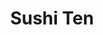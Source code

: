---
layout: place
title: Sushi Ten
permalink: /ohio/columbus/sushi-ten.html
stateAbbr: OH
stateName: Ohio
cityName: Columbus
seo:
  type: restaurant
  links: https://sushiten.japanmarketplace.com/
place_id: ChIJk2BtvaSNOIgRLlLzt9uNiHs
photos:
  - name: >-
      places/ChIJk2BtvaSNOIgRLlLzt9uNiHs/photos/AeeoHcLXCsbx2fH2D91lso6z4pewnqJ3EGP_yYuwZojFrGESorzV56jR_IN4ElNcViQfqOUInoX96ePFzXU8oOC5c6aX8RhT413mFbq3pFQqg6SSGjpOAGiWrZNpxWdgDYQR8ZcZUiSCgAI2YC3qwhy1TC2coW9qWiIsJWyB_Iqj1wNvm4zcwuoKpCAtUV7jvJHo6qvoH2yLfCZ0mJUY9S-Jz_yDjvvCWW-DjwuoDjEgNMri5kZRYHrAVbseNR7-JNLYwzPeSQo-g2_IaSgwrhXmY9uKmkoJsED1JHW3kE7hhreEkAiDxrB7osaOm3Z1Tvvk2-emW5Gr2-TiP83Myr3kjNZ9YGe2qfsJIq3g9_Q_9EaoLsBGciKHBCatFbLFy5k3ONHOiM05EJY3aSQ1c3PypjBiotYi3xjUj-ZrDQSJVLvuhg
    widthPx: 4032
    heightPx: 3024
    authorAttributions:
      - displayName: Tom Wood
        uri: https://maps.google.com/maps/contrib/114471893107611351477
        photoUri: >-
          https://lh3.googleusercontent.com/a-/ALV-UjVhdyWp7W19hQl0i8p3sH2aAYOmAKhhx4Udv4ZPezUpq8XQFGFDyw=s100-p-k-no-mo
    flagContentUri: >-
      https://www.google.com/local/imagery/report/?cb_client=maps_api_places.places_api&image_key=!1e10!2sCIHM0ogKEICAgIDdx6anQA&hl=en-US
    googleMapsUri: >-
      https://www.google.com/maps/place//data=!3m4!1e2!3m2!1sCIHM0ogKEICAgIDdx6anQA!2e10!4m2!3m1!1s0x88388da4bd6d6093:0x7b888ddbb7f3522e
  - name: >-
      places/ChIJk2BtvaSNOIgRLlLzt9uNiHs/photos/AeeoHcK4cH3LPyukYnSfGbZremuLScqHEK-N3R5DwszUwC3DF86ds6lVXUPL9gDuukKp0_USc_Bv_vq0caIhnOEQNo9QIqLiNXJFPBGzKxrtpxjN8-eVJzC2H6DO1zhOOHpI_eFLpdG-ClPITvUmbgHUtnDzdga47Rw71_ekuX-vNt92Dfqblka4blh5JTjQVYXyZwD52kDo94PkUNuo2175C6DpINNVVUZwnZ_UMXqHN3ngGGYWDbh3aRiHASs2v_hzVXNGFfElpUZjRoB7VxIm7iDxomH-B8HclPMNSvzkt444tZLbhV_J9eYyd57_vQhNhjzQhkx5nwWIuNWelw6Jgzk4e-7SxkHluqNkrojx8Vw9pRKixAS0zYt70pM-ae7b_LDOhnzaq8eeuhBUfOhvwQKt8g7gveCF8UWkxIdjYJD_jeA
    widthPx: 3024
    heightPx: 4032
    authorAttributions:
      - displayName: Y G
        uri: https://maps.google.com/maps/contrib/106970799377126056754
        photoUri: >-
          https://lh3.googleusercontent.com/a-/ALV-UjVQi0RCNb8uvyC0bO2ueS9h7o3t4ZHaX-0HAIlBG9iqCleXccTq=s100-p-k-no-mo
    flagContentUri: >-
      https://www.google.com/local/imagery/report/?cb_client=maps_api_places.places_api&image_key=!1e10!2sCIHM0ogKEICAgIDb-qqC5wE&hl=en-US
    googleMapsUri: >-
      https://www.google.com/maps/place//data=!3m4!1e2!3m2!1sCIHM0ogKEICAgIDb-qqC5wE!2e10!4m2!3m1!1s0x88388da4bd6d6093:0x7b888ddbb7f3522e
  - name: >-
      places/ChIJk2BtvaSNOIgRLlLzt9uNiHs/photos/AeeoHcIQ0kxA65Bqep9Hqms5KmpezhwxLAA8gjoeDCEzY2NHI0PvXopVdWPH_4BZg2QV3XIPMGna_ZndXzTtBHbyRh9x_K9XB6gKjQ8uZRWIQr6ozXX-RIskvGWJERF6dC4K9_H9k639Dhm9JpqVwPJr9WmKiWeIBQGGpzkOQJuagR33rMWFsO27gytBGSZ9zbbkPkguR-AtRpFoiOyqypCOegaRrgR5d5rtX2aB2pXMO4GSdm9bX1260Nx8b-_rUj9gPclALiT2Q3aiEjLhi_aOZF_CcKr5IkCeJ4FiSVI4aeZG-T0O_cQqR9AmDUlOLPCN7l_Ih37lDmvmZudLHtlMvAIHt308PrY4PMP6CfwzZcMEG_JE7ycmFNgE0fVnzAc5s9qwrAx6PkBhxUZ7lFYToqDVWu0a3xP3Jbu9pJ885uAEbQ
    widthPx: 4800
    heightPx: 3600
    authorAttributions:
      - displayName: Samuel Biehl
        uri: https://maps.google.com/maps/contrib/116143092725542978803
        photoUri: >-
          https://lh3.googleusercontent.com/a-/ALV-UjVlp4b2A54B1_5jVbS2H0UY7rWAn42fj26zkUe46yPgJy6vhRWGCw=s100-p-k-no-mo
    flagContentUri: >-
      https://www.google.com/local/imagery/report/?cb_client=maps_api_places.places_api&image_key=!1e10!2sCIHM0ogKEICAgIDKmtbrdg&hl=en-US
    googleMapsUri: >-
      https://www.google.com/maps/place//data=!3m4!1e2!3m2!1sCIHM0ogKEICAgIDKmtbrdg!2e10!4m2!3m1!1s0x88388da4bd6d6093:0x7b888ddbb7f3522e
  - name: >-
      places/ChIJk2BtvaSNOIgRLlLzt9uNiHs/photos/AeeoHcLFcaA-dT7P8W44jDCzVTITMc3wpuulQwAra3OFWYk6KFITmBS7o-DXimQsviX9ULxxHSYHvFYyZW9l4G7-d-idkBvXjDMbExzkbjboM3qFAdVj7vzRUkItH1DwyyBKuZjjWH-xLvNYjRxZr6iXwnxhru05J2Xti5DSDSFX-PDnHZKe6KPK3q3WfYebKjYx0w_0Xd8RKCtAMSvaiELhmAp1nQmmr-K315EXp5HVm5eCDjQK4UW0rzkEzk-m9Y9AnDMksGtkF7IpX0wXtQOvScm0dAJGsZ3SniElTsf3grKt16dIOiYoHWPWquzFOIN7Zb3lH-2QimpxxzmBJDubYb4d-h2BqFzcgIzj4GVFpaRlirCwDiiMKc7frTvuopy9aG2b0bW5olygwVRD7YxbEgLvCcqQioJ59WRgqZ-IUzxY3w
    widthPx: 3556
    heightPx: 2666
    authorAttributions:
      - displayName: Jui-Chien Lin
        uri: https://maps.google.com/maps/contrib/109034281062091309798
        photoUri: >-
          https://lh3.googleusercontent.com/a-/ALV-UjXo9gnkTb0k3DJqgq6XNnij2iytgat-bW0-Tl9zM-8BszMG_hk=s100-p-k-no-mo
    flagContentUri: >-
      https://www.google.com/local/imagery/report/?cb_client=maps_api_places.places_api&image_key=!1e10!2sCIHM0ogKEICAgIC0jaj5Ug&hl=en-US
    googleMapsUri: >-
      https://www.google.com/maps/place//data=!3m4!1e2!3m2!1sCIHM0ogKEICAgIC0jaj5Ug!2e10!4m2!3m1!1s0x88388da4bd6d6093:0x7b888ddbb7f3522e
  - name: >-
      places/ChIJk2BtvaSNOIgRLlLzt9uNiHs/photos/AeeoHcIEh9yBZP1IcHACv7m0nOBf9Kelg7Xtoy-akXOb4Kfghj73CejNmvce4ROJWbmVAbZ0DAcLfKreHsYJyVEUH8MG0dk2_dFSuGezxCcT-FSy0UNegLpWDgAa7c7NFytJJplB_CJxoncmcTkfwmgecqS7J87WHZ5ZYQVsBUw0o5dIsB2AzzHgOZGeL42N7UdAVF55JpQGFISWovh2z_n5sn48p3ydaPEXjQy4KnTObpErdgXxHbDpJJ11sUGcp4jSJWpS-f6469L6Jb_M6MFyX6Eoy1S_0_GYE-pBLZKYnb0q3ndVzkDYi8ID0rWrWKuyd7w_dQl5uoMimZo7xOX0R2sP4pkgR1d5e8vwPS12NDH-rLNpnulobM-zXmDh6k5wD86VPi2ET0v-Le9KMwJg18UmKgqLrYaH3WR0HyPrxjERKPOG
    widthPx: 3000
    heightPx: 4000
    authorAttributions:
      - displayName: Jerry Kim
        uri: https://maps.google.com/maps/contrib/101881839744306486161
        photoUri: >-
          https://lh3.googleusercontent.com/a-/ALV-UjW13dZrIw6oGSGLmT6xNb4i_A_fJ8tRMz8D8zFss6UQbLRr_u0_Ww=s100-p-k-no-mo
    flagContentUri: >-
      https://www.google.com/local/imagery/report/?cb_client=maps_api_places.places_api&image_key=!1e10!2sCIHM0ogKEICAgID97N7x8wE&hl=en-US
    googleMapsUri: >-
      https://www.google.com/maps/place//data=!3m4!1e2!3m2!1sCIHM0ogKEICAgID97N7x8wE!2e10!4m2!3m1!1s0x88388da4bd6d6093:0x7b888ddbb7f3522e
  - name: >-
      places/ChIJk2BtvaSNOIgRLlLzt9uNiHs/photos/AeeoHcIMS0q_6BUIKWt3MD5n7Xle8HlfpsJK15Qp7nITSQEELSHrdbAyaZA7t5vWtqyMusJAn8Eq20gfNXO8SYNCmwlUeeZH6I0__4AwomKhjNZzTJi0INmTFvC9LBNh_6qQvZXQOrY_Ms4v_BsHjckjfC28yLwTyHtcQQ_hbLH1WRiTEp7kOieLiL3v1Lmbv73ODl_FECtAQuuhIbRIF2HK9958aEEFQPI0DP2i3hi8KTCsa9dWAYSt-Yau_J65bqGUZjenSjPpRYYRNaZRw1LlHR3xO9DYE5D9dpkJAFoAw0l-7oo5UKIjKEwWYIR7GqOEhvP_wvH-iyDFQ7sqS0clVCUvcvzBsOKbXy1VyDbt4aF3nYb-wpsTvQVEqwsFh7Ibr0ks7O9VKMLZ0Vhc_ROfBnBR5ho6GGYrPUsWhmgSV4OfZA
    widthPx: 3000
    heightPx: 4000
    authorAttributions:
      - displayName: Tracy Wu (Yu-Lun)
        uri: https://maps.google.com/maps/contrib/109562798251475472076
        photoUri: >-
          https://lh3.googleusercontent.com/a-/ALV-UjXLiyWYYgxfIGLgFPHX59TzL4BrpJSZcxBI9kgWKQ7EbOHTwoavYA=s100-p-k-no-mo
    flagContentUri: >-
      https://www.google.com/local/imagery/report/?cb_client=maps_api_places.places_api&image_key=!1e10!2sCIHM0ogKEICAgICUluvrNg&hl=en-US
    googleMapsUri: >-
      https://www.google.com/maps/place//data=!3m4!1e2!3m2!1sCIHM0ogKEICAgICUluvrNg!2e10!4m2!3m1!1s0x88388da4bd6d6093:0x7b888ddbb7f3522e
  - name: >-
      places/ChIJk2BtvaSNOIgRLlLzt9uNiHs/photos/AeeoHcLavGeRa0K8NWA11IemzageH6_Vbq3m0ezSTCwp5beB0M5srDZDdeuOWLHSYKL_FGbep3c615KVQCDRmACW-OcWgbB2YPWo1FvbQ6gd1UdbPdJIdAT3Zu-Xvv07LAzoU7u75eGM0XsHDXmZUEsW95gf2HEKPwoO_xZ357y9NDYYoigM7_dNWAI2bRbiaC7__TmpqDl71cKezvjMrVMROq5nIU8xRpcbWu1M-FC8hz3m5csw9i8MUuGzYlJoXloVc7ljt1sJ6x5xKf1bDi0w8UTzng5LVRO0RlIgH7Zya74aFs8HPTICt4xuqQvBGelS6E-NKz5eDNU-PJ0OxlRbmovrSLAbX7IM3uXaps4hiuix_kCijGoYzYGGUgteZTzpRlojI7e_UKSeH8oV3Gb87ikUxFJds3INPsZUGrXB2pthcd0X
    widthPx: 4000
    heightPx: 3000
    authorAttributions:
      - displayName: Tracy Wu (Yu-Lun)
        uri: https://maps.google.com/maps/contrib/109562798251475472076
        photoUri: >-
          https://lh3.googleusercontent.com/a-/ALV-UjXLiyWYYgxfIGLgFPHX59TzL4BrpJSZcxBI9kgWKQ7EbOHTwoavYA=s100-p-k-no-mo
    flagContentUri: >-
      https://www.google.com/local/imagery/report/?cb_client=maps_api_places.places_api&image_key=!1e10!2sCIHM0ogKEICAgIDkjtj51QE&hl=en-US
    googleMapsUri: >-
      https://www.google.com/maps/place//data=!3m4!1e2!3m2!1sCIHM0ogKEICAgIDkjtj51QE!2e10!4m2!3m1!1s0x88388da4bd6d6093:0x7b888ddbb7f3522e
  - name: >-
      places/ChIJk2BtvaSNOIgRLlLzt9uNiHs/photos/AeeoHcI_PIpQiC5F7GHQoRJSX9GKqz1FMNLRPELrAVTTdXkpY0_kWdqWU_piGo-viVzJSaSzOH21T4k0slLZjmmBWmiSYiIIK9RziFqbnjWHL407cUj1M_l8k4VV-vqLFfYSSNb1PpNeL6wVu23sELOA_XqU_Dvj3tY5s_qCoD5nYMteBe1-AkRladOgNoJyiDV9HY_7FXXU30OX1LqhPaLNP4QoYVZziYrU2Klz3fFW9rayqnN4WEaYNDuVCI_yfr_kSMDT3r_yudaIaWV21gmS88Iu7_i2I2VQqXfDqIS9SHkyFZawnHPQ8VUk833h_jXZNlv3kR5yIU-Y-K33jnL-neFJ3M_IxUrdlxo1kIGpBkkHT1zW_7gNwBUIutwECOIe_ogSoTcNsTOV8ZqH7dtxhSaNhfBeYEWzvbgAJow7y0TUqnOR
    widthPx: 3024
    heightPx: 4032
    authorAttributions:
      - displayName: Tracy Wu (Yu-Lun)
        uri: https://maps.google.com/maps/contrib/109562798251475472076
        photoUri: >-
          https://lh3.googleusercontent.com/a-/ALV-UjXLiyWYYgxfIGLgFPHX59TzL4BrpJSZcxBI9kgWKQ7EbOHTwoavYA=s100-p-k-no-mo
    flagContentUri: >-
      https://www.google.com/local/imagery/report/?cb_client=maps_api_places.places_api&image_key=!1e10!2sCIHM0ogKEICAgICeoq-C2gE&hl=en-US
    googleMapsUri: >-
      https://www.google.com/maps/place//data=!3m4!1e2!3m2!1sCIHM0ogKEICAgICeoq-C2gE!2e10!4m2!3m1!1s0x88388da4bd6d6093:0x7b888ddbb7f3522e
  - name: >-
      places/ChIJk2BtvaSNOIgRLlLzt9uNiHs/photos/AeeoHcKeMmaJoUU-ICGP7dhnL8gsjjMBmB-4iTOrosAl09J37dC9f5NPiNuWCiIGpG7oYFsMyBX8ZAgRLsJNYOSWMwEovy2NU56KvWYZR8AQBObOmy5VDBYts9E0NP-rlAI2rUjVOwe6CzU8EQp7iEr81rlMs_pLQY9C3PRevTT4-p7viBOnNn16l_p5-a0xhAyCnSwDhhQ5P-Q3QN69343DK6QRSg_ZWPPdi5Fom3lHAs8qYXITblFFXjyrWoRQ2jBKiqz_gff7onBXqBV1fECqPcvOYL5hi9q63K-uRTPr1CgsKyJH6shDP3df0P2N2J8FcCZe4z7pwcIKZWCIIBZoou8Z0oVtZSg6m1B1mJ6u5gQOjiD6N1VeCDO2DhHWLwDSMweWFksrPbFiHgIAh-UN2kpd3ZxDRsxefuzRM00MeFtB9dKM
    widthPx: 3036
    heightPx: 4048
    authorAttributions:
      - displayName: Raven Carbon Gray
        uri: https://maps.google.com/maps/contrib/107683213273263403087
        photoUri: >-
          https://lh3.googleusercontent.com/a-/ALV-UjW73vrcjgeLka8T7cJzi0xKZnbQmkNyjntELzWsxZZMm9sudkpt=s100-p-k-no-mo
    flagContentUri: >-
      https://www.google.com/local/imagery/report/?cb_client=maps_api_places.places_api&image_key=!1e10!2sCIHM0ogKEICAgID41bHh8wE&hl=en-US
    googleMapsUri: >-
      https://www.google.com/maps/place//data=!3m4!1e2!3m2!1sCIHM0ogKEICAgID41bHh8wE!2e10!4m2!3m1!1s0x88388da4bd6d6093:0x7b888ddbb7f3522e
  - name: >-
      places/ChIJk2BtvaSNOIgRLlLzt9uNiHs/photos/AeeoHcJ2nt2mtsJleljDPrDKrv8MybIdS-pV3P4Tt78CRqZTNoh2GpLbfJs3i7sDsiliJLBZGFIuA1556elJzMM0apKCj0-9X_iyHTxqJMGBEDaxQy4Ca5-2F7gJTQdNT3kP4OFhyJuna4O1VJJiEYAo-AwYWs1bg65lkYfQBuCYiBoL56VkchVyaDR5II374zUscSl3jM-Wdbmk3J6kkqRlgquOHTvhj7YqiU8kPK2D_N3kOqG-zbRkkoVlVzRTj0xrrvf9yMx0mZsPJEAs9XBCNWU2lBZYPDdyLyedY3_HYzPl5TspTEQ-wt0-t5XTEB2C_DIJClm7OpqDfcrIuEJHUn_zbWr3hMoXdnztzHQVa9kYATCoAciSYGHAOt7EtH44NzqkkoJD3c1E5w_4DEn9aetN_nkMVx7IjNUbvjGpuCY
    widthPx: 2448
    heightPx: 3264
    authorAttributions:
      - displayName: SoldierA
        uri: https://maps.google.com/maps/contrib/102571849519903658447
        photoUri: >-
          https://lh3.googleusercontent.com/a/ACg8ocJgAllgzNm5kSPafgWDECxW9vTag2RD_MQ_0PDg7HhwdAFVvZ4=s100-p-k-no-mo
    flagContentUri: >-
      https://www.google.com/local/imagery/report/?cb_client=maps_api_places.places_api&image_key=!1e10!2sCIHM0ogKEICAgIDky7XeaA&hl=en-US
    googleMapsUri: >-
      https://www.google.com/maps/place//data=!3m4!1e2!3m2!1sCIHM0ogKEICAgIDky7XeaA!2e10!4m2!3m1!1s0x88388da4bd6d6093:0x7b888ddbb7f3522e
address: 1159 Old Henderson Rd, Columbus, OH 43220, USA
street: 1159 Old Henderson Rd
city: Columbus
state: OH
zip: '43220'
country: USA
neighborhood: Governours Square
latitude: '40.050825'
longitude: '-83.051291'
accessibility_options:
  wheelchairAccessibleParking: true
  wheelchairAccessibleEntrance: true
  wheelchairAccessibleRestroom: true
business_status: OPERATIONAL
name: Sushi Ten
google_maps_links:
  directionsUri: >-
    https://www.google.com/maps/dir//''/data=!4m7!4m6!1m1!4e2!1m2!1m1!1s0x88388da4bd6d6093:0x7b888ddbb7f3522e!3e0
  placeUri: https://maps.google.com/?cid=8901520638321316398
  writeAReviewUri: >-
    https://www.google.com/maps/place//data=!4m3!3m2!1s0x88388da4bd6d6093:0x7b888ddbb7f3522e!12e1
  reviewsUri: >-
    https://www.google.com/maps/place//data=!4m4!3m3!1s0x88388da4bd6d6093:0x7b888ddbb7f3522e!9m1!1b1
  photosUri: >-
    https://www.google.com/maps/place//data=!4m3!3m2!1s0x88388da4bd6d6093:0x7b888ddbb7f3522e!10e5
primary_type: Sushi Restaurant
opening_hours:
  regular: null
  current: null
secondary_opening_hours:
  regular:
    weekdayDescriptions: null
    type: null
  current:
    weekdayDescriptions: null
    type: null
phone: (614) 451-9100
price_level: PRICE_LEVEL_MODERATE
price_range: $10 &ndash; $20
rating: '4.7'
rating_count: 0
website: https://sushiten.japanmarketplace.com/
description: >-
  Explore Sushi Ten in Columbus, OH$$$Sushi Ten in Columbus, OH, stands out as a
  vibrant sushi restaurant offering an extensive array of fresh rolls, poke, and
  classic Japanese dishes that cater to a variety of tastes. This spot
  emphasizes market-fresh ingredients and customizable options, making it a
  go-to choice for those seeking top-rated sushi near me in a welcoming
  environment. With its moderate pricing and accessibility features like
  wheelchair-friendly entrances, it's ideal for families or groups looking for
  authentic Japanese flavors without the hassle. The menu includes
  vegetarian-friendly choices and quick takeout services, perfect for busy days
  when you're craving sushi restaurants close to me. Whether you're in the mood
  for edamame or miso soup, Sushi Ten delivers a satisfying experience that
  highlights the best of Japanese cuisine in the area.
generative_summary: >-
  Explore Sushi Ten in Columbus, OH$$$Sushi Ten in Columbus, OH, stands out as a
  vibrant sushi restaurant offering an extensive array of fresh rolls, poke, and
  classic Japanese dishes that cater to a variety of tastes. This spot
  emphasizes market-fresh ingredients and customizable options, making it a
  go-to choice for those seeking top-rated sushi near me in a welcoming
  environment. With its moderate pricing and accessibility features like
  wheelchair-friendly entrances, it's ideal for families or groups looking for
  authentic Japanese flavors without the hassle. The menu includes
  vegetarian-friendly choices and quick takeout services, perfect for busy days
  when you're craving sushi restaurants close to me. Whether you're in the mood
  for edamame or miso soup, Sushi Ten delivers a satisfying experience that
  highlights the best of Japanese cuisine in the area.
generative_disclosure: Summarized by AI using the Grok-3-Mini model.
reviews:
  - name: >-
      places/ChIJk2BtvaSNOIgRLlLzt9uNiHs/reviews/ChdDSUhNMG9nS0VJQ0FnSURiLXFxQ3h3RRAB
    relativePublishTimeDescription: 8 months ago
    rating: 5
    text:
      text: >-
        I recently visited Sushi Ten and was thoroughly impressed by the variety
        of options available on their menu. The ability to customize your sushi
        is a fantastic feature, allowing you to create your perfect roll.


        While the dine-in space is limited, the quality and freshness of the
        sushi more than make up for it. The prices are very reasonable, making
        it an excellent choice for both sushi enthusiasts and those new to the
        cuisine.


        Overall, Sushi Ten offers a delightful sushi experience with great value
        for money. Highly recommended for takeout or a quick bite!
      languageCode: en
    originalText:
      text: >-
        I recently visited Sushi Ten and was thoroughly impressed by the variety
        of options available on their menu. The ability to customize your sushi
        is a fantastic feature, allowing you to create your perfect roll.


        While the dine-in space is limited, the quality and freshness of the
        sushi more than make up for it. The prices are very reasonable, making
        it an excellent choice for both sushi enthusiasts and those new to the
        cuisine.


        Overall, Sushi Ten offers a delightful sushi experience with great value
        for money. Highly recommended for takeout or a quick bite!
      languageCode: en
    authorAttribution:
      displayName: Y G
      uri: https://www.google.com/maps/contrib/106970799377126056754/reviews
      photoUri: >-
        https://lh3.googleusercontent.com/a-/ALV-UjVQi0RCNb8uvyC0bO2ueS9h7o3t4ZHaX-0HAIlBG9iqCleXccTq=s128-c0x00000000-cc-rp-mo-ba4
    publishTime: '2024-08-04T16:46:09.221508Z'
    flagContentUri: >-
      https://www.google.com/local/review/rap/report?postId=ChdDSUhNMG9nS0VJQ0FnSURiLXFxQ3h3RRAB&d=17924085&t=1
    googleMapsUri: >-
      https://www.google.com/maps/reviews/data=!4m6!14m5!1m4!2m3!1sChdDSUhNMG9nS0VJQ0FnSURiLXFxQ3h3RRAB!2m1!1s0x88388da4bd6d6093:0x7b888ddbb7f3522e
  - name: >-
      places/ChIJk2BtvaSNOIgRLlLzt9uNiHs/reviews/ChZDSUhNMG9nS0VJQ0FnSUNwOXBUQ0N3EAE
    relativePublishTimeDescription: a year ago
    rating: 5
    text:
      text: >-
        This cute little restaurant ( take out only?) is in the Japan market
        place. I walked in- the staff was very sweet, and helpful. She helped me
        choosing the sushi rolls to order. I got two rolls for our dinner. Both
        the sushi rolls were fresh, tasty and with top ingredients. They took
        almost 25 minutes to get the stuff ready. I was waiting outside and once
        done she called me and I picked up. Super easy! I don’t mind waiting
        even longer if the food is freshly made, with all things fresh inside.
        Highly recommended!
      languageCode: en
    originalText:
      text: >-
        This cute little restaurant ( take out only?) is in the Japan market
        place. I walked in- the staff was very sweet, and helpful. She helped me
        choosing the sushi rolls to order. I got two rolls for our dinner. Both
        the sushi rolls were fresh, tasty and with top ingredients. They took
        almost 25 minutes to get the stuff ready. I was waiting outside and once
        done she called me and I picked up. Super easy! I don’t mind waiting
        even longer if the food is freshly made, with all things fresh inside.
        Highly recommended!
      languageCode: en
    authorAttribution:
      displayName: Debisree Ray
      uri: https://www.google.com/maps/contrib/118091600224579565692/reviews
      photoUri: >-
        https://lh3.googleusercontent.com/a-/ALV-UjVly3UaAqbhde1dh3oiI3HmJuPjNU47WBorjJp1HF6jBbLpWi5u=s128-c0x00000000-cc-rp-mo-ba7
    publishTime: '2023-08-03T14:07:54.335228Z'
    flagContentUri: >-
      https://www.google.com/local/review/rap/report?postId=ChZDSUhNMG9nS0VJQ0FnSUNwOXBUQ0N3EAE&d=17924085&t=1
    googleMapsUri: >-
      https://www.google.com/maps/reviews/data=!4m6!14m5!1m4!2m3!1sChZDSUhNMG9nS0VJQ0FnSUNwOXBUQ0N3EAE!2m1!1s0x88388da4bd6d6093:0x7b888ddbb7f3522e
  - name: >-
      places/ChIJk2BtvaSNOIgRLlLzt9uNiHs/reviews/ChZDSUhNMG9nS0VJQ0FnSUNfdUxhemNnEAE
    relativePublishTimeDescription: 3 months ago
    rating: 5
    text:
      text: >-
        Don’t have a photo but ordered 4 different rolls for ~$9 each and they
        were huge and full of everything, no skimping on fish or avocado.
        Absolutely delicious and can’t wait to order again. Very fresh too
      languageCode: en
    originalText:
      text: >-
        Don’t have a photo but ordered 4 different rolls for ~$9 each and they
        were huge and full of everything, no skimping on fish or avocado.
        Absolutely delicious and can’t wait to order again. Very fresh too
      languageCode: en
    authorAttribution:
      displayName: Sarah
      uri: https://www.google.com/maps/contrib/111014826913690425905/reviews
      photoUri: >-
        https://lh3.googleusercontent.com/a/ACg8ocIk0L4Eb5LPaToEj9X7awZPMZMGOE5nzXWeii2L-rK2em1l9w=s128-c0x00000000-cc-rp-mo-ba3
    publishTime: '2025-01-12T17:04:56.963936Z'
    flagContentUri: >-
      https://www.google.com/local/review/rap/report?postId=ChZDSUhNMG9nS0VJQ0FnSUNfdUxhemNnEAE&d=17924085&t=1
    googleMapsUri: >-
      https://www.google.com/maps/reviews/data=!4m6!14m5!1m4!2m3!1sChZDSUhNMG9nS0VJQ0FnSUNfdUxhemNnEAE!2m1!1s0x88388da4bd6d6093:0x7b888ddbb7f3522e
  - name: >-
      places/ChIJk2BtvaSNOIgRLlLzt9uNiHs/reviews/ChZDSUhNMG9nS0VJQ0FnSURtdmFHNmRBEAE
    relativePublishTimeDescription: 3 years ago
    rating: 5
    text:
      text: |-
        I am from New York City and took a trip stay in Ohio .
        Sushi here  was very fresh and tasted authentic.
        Price was very reasonable.
        NYC everything is expensive but doesn’t mean good .
        In here , the quality beyond the price and quantity was good.
        The soup was very creamy and flavorful.
        Spicy ramen doesn’t taste hot but good .

        Overall, you deserve spend time and money here . Treat yourself good 😊
      languageCode: en
    originalText:
      text: |-
        I am from New York City and took a trip stay in Ohio .
        Sushi here  was very fresh and tasted authentic.
        Price was very reasonable.
        NYC everything is expensive but doesn’t mean good .
        In here , the quality beyond the price and quantity was good.
        The soup was very creamy and flavorful.
        Spicy ramen doesn’t taste hot but good .

        Overall, you deserve spend time and money here . Treat yourself good 😊
      languageCode: en
    authorAttribution:
      displayName: Evelyn
      uri: https://www.google.com/maps/contrib/110346523707426296305/reviews
      photoUri: >-
        https://lh3.googleusercontent.com/a/ACg8ocKDnXl4KxE4i1Iocm3q-WJbFfWPRwsVrka7ANEVLpFA2lk-EQ=s128-c0x00000000-cc-rp-mo-ba4
    publishTime: '2022-02-06T21:11:47.092371Z'
    flagContentUri: >-
      https://www.google.com/local/review/rap/report?postId=ChZDSUhNMG9nS0VJQ0FnSURtdmFHNmRBEAE&d=17924085&t=1
    googleMapsUri: >-
      https://www.google.com/maps/reviews/data=!4m6!14m5!1m4!2m3!1sChZDSUhNMG9nS0VJQ0FnSURtdmFHNmRBEAE!2m1!1s0x88388da4bd6d6093:0x7b888ddbb7f3522e
  - name: >-
      places/ChIJk2BtvaSNOIgRLlLzt9uNiHs/reviews/ChdDSUhNMG9nS0VJQ0FnTUR3NnJQeWlnRRAB
    relativePublishTimeDescription: 2 weeks ago
    rating: 5
    text:
      text: >-
        The same delicious sushi served in Akai Hana and Tensuke Market is
        available to order. It's some of the best in town and the only place I
        can order sour plum rolls. There's no seating inside, but sometimes when
        the weather is nice you can sit outside, or in the Express dining room.
      languageCode: en
    originalText:
      text: >-
        The same delicious sushi served in Akai Hana and Tensuke Market is
        available to order. It's some of the best in town and the only place I
        can order sour plum rolls. There's no seating inside, but sometimes when
        the weather is nice you can sit outside, or in the Express dining room.
      languageCode: en
    authorAttribution:
      displayName: Llyallowyn
      uri: https://www.google.com/maps/contrib/102317146611456953959/reviews
      photoUri: >-
        https://lh3.googleusercontent.com/a-/ALV-UjWRegphdcKBcVPEy4Z7oebTLoaT1K3Hm1SMdbrcwVgSfa5SR80=s128-c0x00000000-cc-rp-mo-ba5
    publishTime: '2025-03-25T10:02:46.896412Z'
    flagContentUri: >-
      https://www.google.com/local/review/rap/report?postId=ChdDSUhNMG9nS0VJQ0FnTUR3NnJQeWlnRRAB&d=17924085&t=1
    googleMapsUri: >-
      https://www.google.com/maps/reviews/data=!4m6!14m5!1m4!2m3!1sChdDSUhNMG9nS0VJQ0FnTUR3NnJQeWlnRRAB!2m1!1s0x88388da4bd6d6093:0x7b888ddbb7f3522e
review_summary: >-
  What Visitors Love About the Reviews$$$Folks often rave about the fresh and
  flavorful sushi rolls at this spot, noting how the ingredients feel top-notch
  and generously portioned for the price. Many appreciate the ability to
  customize orders, which adds a fun twist to enjoying everything from spicy
  salmon to shrimp tempura without breaking the bank. It's clear that the value
  stands out, with comments highlighting quick service and reasonable waits for
  meals that taste homemade and authentic. Overall, people find it a solid pick
  for takeout or a casual bite, especially if you're exploring the best sushi
  near me and want something reliable. While the space is more suited for
  grab-and-go, the positive vibes around freshness and variety keep the feedback
  upbeat and encouraging for anyone stopping by.
review_disclosure: Summarized by AI using the Grok-3-Mini model.
parking_options:
  freeParkingLot: true
  freeStreetParking: true
  valetParking: false
payment_options:
  acceptsCreditCards: true
  acceptsCashOnly: false
allow_dogs: null
curbside_pickup: null
delivery: true
dine_in: true
good_for_children: true
good_for_groups: true
good_for_sports: false
live_music: false
menu_for_children: false
outdoor_seating: false
reservable: false
restroom: true
serves_beer: false
serves_breakfast: false
serves_brunch: false
serves_cocktails: false
serves_coffee: false
serves_dinner: true
serves_dessert: false
serves_lunch: true
serves_vegetarian_food: true
serves_wine: false
takeout: true
update_category: pro
places_description: >-
  Market-based sushi spot with an extensive menu of raw fish & rolls plus poke,
  edamame & miso soup.

---